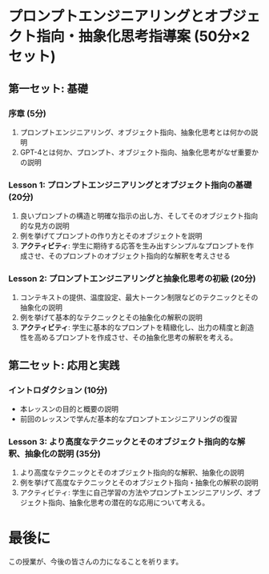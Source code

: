 # プロンプトエンジニアリングとオブジェクト指向・抽象化思考指導案 (50分×2セット)

## 第一セット: 基礎

### 序章 (5分)
1. プロンプトエンジニアリング、オブジェクト指向、抽象化思考とは何かの説明
2. GPT-4とは何か、プロンプト、オブジェクト指向、抽象化思考がなぜ重要かの説明

### Lesson 1: プロンプトエンジニアリングとオブジェクト指向の基礎 (20分)
1. 良いプロンプトの構造と明確な指示の出し方、そしてそのオブジェクト指向的な見方の説明
2. 例を挙げてプロンプトの作り方とそのオブジェクトを説明
3. **アクティビティ**: 学生に期待する応答を生み出すシンプルなプロンプトを作成させ、そのプロンプトのオブジェクト指向的な解釈を考えさせる

### Lesson 2: プロンプトエンジニアリングと抽象化思考の初級 (20分)
1. コンテキストの提供、温度設定、最大トークン制限などのテクニックとその抽象化の説明
2. 例を挙げて基本的なテクニックとその抽象化の解釈の説明
3. **アクティビティ**: 学生に基本的なプロンプトを精緻化し、出力の精度と創造性を高めるプロンプトを作成させ、その抽象化思考の解釈を考える。

## 第二セット: 応用と実践

### イントロダクション (10分)
- 本レッスンの目的と概要の説明
- 前回のレッスンで学んだ基本的なプロンプトエンジニアリングの復習

### Lesson 3: より高度なテクニックとそのオブジェクト指向的な解釈、抽象化の説明 (35分)
1. より高度なテクニックとそのオブジェクト指向的な解釈、抽象化の説明
2. 例を挙げて高度なテクニックとそのオブジェクト指向・抽象化の解釈の説明
3. アクティビティ: 学生に自己学習の方法やプロンプトエンジニアリング、オブジェクト指向、抽象化思考の潜在的な応用について考える。

# 最後に

この授業が、今後の皆さんの力になることを祈ります。
